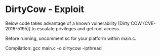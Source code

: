 # DirtyCow - Exploit

Below code takes advantage of a known vulnerability [Dirty COW (CVE-2016-5195)] to escalate privileges and get root access.

Before running, uncomment sc for your platform within main.c.

Compilation:
gcc main.c -o dirtycow -lpthread







